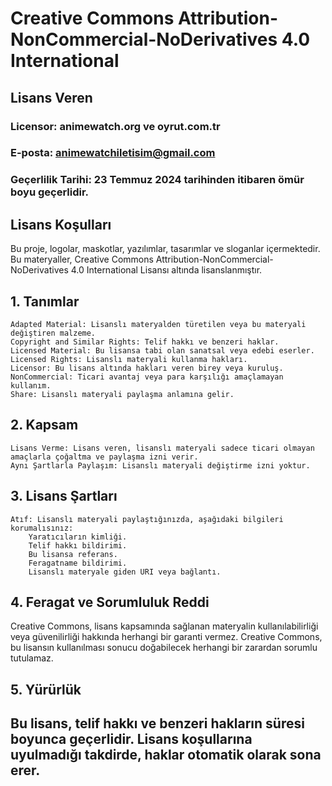 # Creative Commons Attribution-NonCommercial-NoDerivatives 4.0 International

## Lisans Veren

### Licensor: animewatch.org ve oyrut.com.tr
### E-posta: animewatchiletisim@gmail.com
### Geçerlilik Tarihi: 23 Temmuz 2024 tarihinden itibaren ömür boyu geçerlidir.

## Lisans Koşulları

Bu proje, logolar, maskotlar, yazılımlar, tasarımlar ve sloganlar içermektedir. Bu materyaller, Creative Commons Attribution-NonCommercial-NoDerivatives 4.0 International Lisansı altında lisanslanmıştır.

## 1. Tanımlar

    Adapted Material: Lisanslı materyalden türetilen veya bu materyali değiştiren malzeme.
    Copyright and Similar Rights: Telif hakkı ve benzeri haklar.
    Licensed Material: Bu lisansa tabi olan sanatsal veya edebi eserler.
    Licensed Rights: Lisanslı materyali kullanma hakları.
    Licensor: Bu lisans altında hakları veren birey veya kuruluş.
    NonCommercial: Ticari avantaj veya para karşılığı amaçlamayan kullanım.
    Share: Lisanslı materyali paylaşma anlamına gelir.

## 2. Kapsam

    Lisans Verme: Lisans veren, lisanslı materyali sadece ticari olmayan amaçlarla çoğaltma ve paylaşma izni verir.
    Aynı Şartlarla Paylaşım: Lisanslı materyali değiştirme izni yoktur.

## 3. Lisans Şartları

    Atıf: Lisanslı materyali paylaştığınızda, aşağıdaki bilgileri korumalısınız:
        Yaratıcıların kimliği.
        Telif hakkı bildirimi.
        Bu lisansa referans.
        Feragatname bildirimi.
        Lisanslı materyale giden URI veya bağlantı.

## 4. Feragat ve Sorumluluk Reddi

Creative Commons, lisans kapsamında sağlanan materyalin kullanılabilirliği veya güvenilirliği hakkında herhangi bir garanti vermez. Creative Commons, bu lisansın kullanılması sonucu doğabilecek herhangi bir zarardan sorumlu tutulamaz.

## 5. Yürürlük

## Bu lisans, telif hakkı ve benzeri hakların süresi boyunca geçerlidir. Lisans koşullarına uyulmadığı takdirde, haklar otomatik olarak sona erer.
